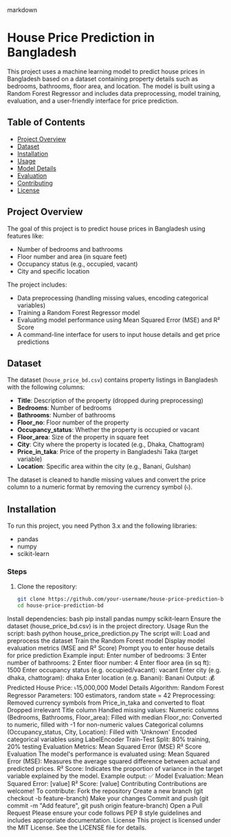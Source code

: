 markdown
# House Price Prediction in Bangladesh

This project uses a machine learning model to predict house prices in Bangladesh based on a dataset containing property details such as bedrooms, bathrooms, floor area, and location. The model is built using a Random Forest Regressor and includes data preprocessing, model training, evaluation, and a user-friendly interface for price prediction.

## Table of Contents
- [Project Overview](#project-overview)
- [Dataset](#dataset)
- [Installation](#installation)
- [Usage](#usage)
- [Model Details](#model-details)
- [Evaluation](#evaluation)
- [Contributing](#contributing)
- [License](#license)

## Project Overview
The goal of this project is to predict house prices in Bangladesh using features like:
- Number of bedrooms and bathrooms
- Floor number and area (in square feet)
- Occupancy status (e.g., occupied, vacant)
- City and specific location

The project includes:
- Data preprocessing (handling missing values, encoding categorical variables)
- Training a Random Forest Regressor model
- Evaluating model performance using Mean Squared Error (MSE) and R² Score
- A command-line interface for users to input house details and get price predictions

## Dataset
The dataset (`house_price_bd.csv`) contains property listings in Bangladesh with the following columns:
- **Title**: Description of the property (dropped during preprocessing)
- **Bedrooms**: Number of bedrooms
- **Bathrooms**: Number of bathrooms
- **Floor_no**: Floor number of the property
- **Occupancy_status**: Whether the property is occupied or vacant
- **Floor_area**: Size of the property in square feet
- **City**: City where the property is located (e.g., Dhaka, Chattogram)
- **Price_in_taka**: Price of the property in Bangladeshi Taka (target variable)
- **Location**: Specific area within the city (e.g., Banani, Gulshan)

The dataset is cleaned to handle missing values and convert the price column to a numeric format by removing the currency symbol (৳).

## Installation
To run this project, you need Python 3.x and the following libraries:
- pandas
- numpy
- scikit-learn

### Steps
1. Clone the repository:
   ```bash
   git clone https://github.com/your-username/house-price-prediction-bd.git
   cd house-price-prediction-bd
Install dependencies:
bash
pip install pandas numpy scikit-learn
Ensure the dataset (house_price_bd.csv) is in the project directory.
Usage
Run the script:
bash
python house_price_prediction.py
The script will:
Load and preprocess the dataset
Train the Random Forest model
Display model evaluation metrics (MSE and R² Score)
Prompt you to enter house details for price prediction
Example input:
Enter number of bedrooms: 3
Enter number of bathrooms: 2
Enter floor number: 4
Enter floor area (in sq ft): 1500
Enter occupancy status (e.g. occupied/vacant): vacant
Enter city (e.g. dhaka, chattogram): dhaka
Enter location (e.g. Banani): Banani
Output:
💰 Predicted House Price: ৳15,000,000
Model Details
Algorithm: Random Forest Regressor
Parameters: 100 estimators, random state = 42
Preprocessing:
Removed currency symbols from Price_in_taka and converted to float
Dropped irrelevant Title column
Handled missing values:
Numeric columns (Bedrooms, Bathrooms, Floor_area): Filled with median
Floor_no: Converted to numeric, filled with -1 for non-numeric values
Categorical columns (Occupancy_status, City, Location): Filled with 'Unknown'
Encoded categorical variables using LabelEncoder
Train-Test Split: 80% training, 20% testing
Evaluation Metrics:
Mean Squared Error (MSE)
R² Score
Evaluation
The model's performance is evaluated using:
Mean Squared Error (MSE): Measures the average squared difference between actual and predicted prices.
R² Score: Indicates the proportion of variance in the target variable explained by the model.
Example output:
✅ Model Evaluation:
Mean Squared Error: [value]
R² Score: [value]
Contributing
Contributions are welcome! To contribute:
Fork the repository
Create a new branch (git checkout -b feature-branch)
Make your changes
Commit and push (git commit -m "Add feature", git push origin feature-branch)
Open a Pull Request
Please ensure your code follows PEP 8 style guidelines and includes appropriate documentation.
License
This project is licensed under the MIT License. See the LICENSE file for details.
```
